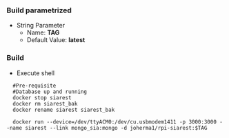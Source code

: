 ### Build parametrized
  * String Parameter
    * Name: **TAG**
    * Default Value: **latest**
    
### Build
  * Execute shell   
  ```
    #Pre-requisite
    #Database up and running
    docker stop siarest
    docker rm siarest_bak
    docker rename siarest siarest_bak
    
    docker run --device=/dev/ttyACM0:/dev/cu.usbmodem1411 -p 3000:3000 --name siarest --link mongo_sia:mongo -d joherma1/rpi-siarest:$TAG
  ```